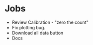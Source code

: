 # Jobs

* Review Calibration - "zero the count"
* Fix plotting bug.
* Download all data button
* Docs